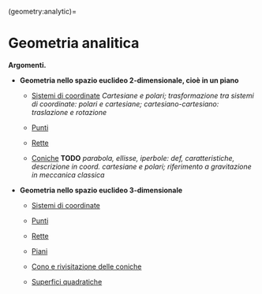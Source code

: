 (geometry:analytic)=
# Geometria analitica

**Argomenti.**

- **Geometria nello spazio euclideo 2-dimensionale, cioè in un piano**

  - [Sistemi di coordinate](geometry:analytic:2d:coordinates) *Cartesiane e polari; trasformazione tra sistemi di coordinate: polari e cartesiane; cartesiano-cartesiano: traslazione e rotazione*

  - [Punti](geometry:analytic:2d:points)

  - [Rette](geometry:analytic:2d:lines)

  - [Coniche](geometry:analytic:2d:conics) **TODO** *parabola, ellisse, iperbole: def, caratteristiche, descrizione in coord. cartesiane e polari; riferimento a gravitazione in meccanica classica*

- **Geometria nello spazio euclideo 3-dimensionale**

  - [Sistemi di coordinate]()

  - [Punti]()

  - [Rette]()

  - [Piani]()

  - [Cono e rivisitazione delle coniche]()

  - [Superfici quadratiche]()

